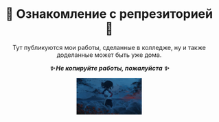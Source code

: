 <h1 align="center">📂 Ознакомление с репрезиторией 📂</h1>
<p align="center">Тут публикуются мои работы, сделанные в колледже, ну и также доделанные может быть уже дома.</p>

<p align="center"><b><i>✨ Не копируйте работы, пожалуйста ✨</i></b></p>
<p align="center"><img src="https://github.com/k11sann/classworks/blob/main/asset_girl.gif" width=30% height=30% alt=""></p>
